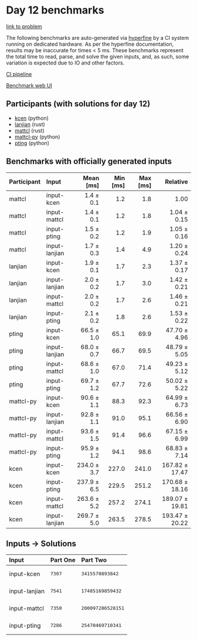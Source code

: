 # Day 12 benchmarks

[link to problem](https://adventofcode.com/2023/day/12)

The following benchmarks are auto-generated via
[hyperfine](https://github.com/sharkdp/hyperfine) by a CI system running on
dedicated hardware. As per the hyperfine documentation, results may be
inaccurate for times < 5 ms. These benchmarks represent the total time to read,
parse, and solve the given inputs, and, as such, some variation is expected due
to IO and other factors.

[CI pipeline](http://ci.papercode.net:8080/teams/main/pipelines/aoc2023)

[Benchmark web UI](https://aoc.ancalagon.black)


## Participants (with solutions for day 12)

- [kcen](https://github.com/kcen/aoc2023) (python)
- [lanjian](https://github.com/lanjian/aoc-2023) (rust)
- [mattcl](https://github.com/mattcl/aoc2023) (rust)
- [mattcl-py](https://github.com/mattcl/aoc2023-py) (python)
- [pting](https://github.com/pting/aoc2023) (python)


## Benchmarks with officially generated inputs

| Participant | Input | Mean [ms] | Min [ms] | Max [ms] | Relative |
|:---|:---|---:|---:|---:|---:|
| mattcl | input-kcen | 1.4 ± 0.1 | 1.2 | 1.8 | 1.00 |
| mattcl | input-mattcl | 1.4 ± 0.1 | 1.2 | 1.8 | 1.04 ± 0.15 |
| mattcl | input-pting | 1.5 ± 0.2 | 1.2 | 1.9 | 1.05 ± 0.16 |
| mattcl | input-lanjian | 1.7 ± 0.3 | 1.4 | 4.9 | 1.20 ± 0.24 |
| lanjian | input-kcen | 1.9 ± 0.1 | 1.7 | 2.3 | 1.37 ± 0.17 |
| lanjian | input-lanjian | 2.0 ± 0.2 | 1.7 | 3.0 | 1.42 ± 0.21 |
| lanjian | input-mattcl | 2.0 ± 0.2 | 1.7 | 2.6 | 1.46 ± 0.21 |
| lanjian | input-pting | 2.1 ± 0.2 | 1.8 | 2.6 | 1.53 ± 0.22 |
| pting | input-kcen | 66.5 ± 1.0 | 65.1 | 69.9 | 47.70 ± 4.96 |
| pting | input-lanjian | 68.0 ± 0.7 | 66.7 | 69.5 | 48.79 ± 5.05 |
| pting | input-mattcl | 68.6 ± 1.0 | 67.0 | 71.4 | 49.23 ± 5.12 |
| pting | input-pting | 69.7 ± 1.2 | 67.7 | 72.6 | 50.02 ± 5.22 |
| mattcl-py | input-kcen | 90.6 ± 1.1 | 88.3 | 92.3 | 64.99 ± 6.73 |
| mattcl-py | input-lanjian | 92.8 ± 1.1 | 91.0 | 95.1 | 66.56 ± 6.90 |
| mattcl-py | input-mattcl | 93.6 ± 1.5 | 91.4 | 96.6 | 67.15 ± 6.99 |
| mattcl-py | input-pting | 95.9 ± 1.2 | 94.1 | 98.6 | 68.83 ± 7.14 |
| kcen | input-kcen | 234.0 ± 3.7 | 227.0 | 241.0 | 167.82 ± 17.47 |
| kcen | input-pting | 237.9 ± 6.5 | 229.5 | 251.2 | 170.68 ± 18.16 |
| kcen | input-mattcl | 263.6 ± 5.2 | 257.2 | 274.1 | 189.07 ± 19.81 |
| kcen | input-lanjian | 269.7 ± 5.0 | 263.5 | 278.5 | 193.47 ± 20.22 |


## Inputs -> Solutions

| Input | Part One | Part Two |
|:---|:---|:---|
|input-kcen|<pre>7307</pre>|<pre>3415570893842</pre>|
|input-lanjian|<pre>7541</pre>|<pre>17485169859432</pre>|
|input-mattcl|<pre>7350</pre>|<pre>200097286528151</pre>|
|input-pting|<pre>7286</pre>|<pre>25470469710341</pre>|